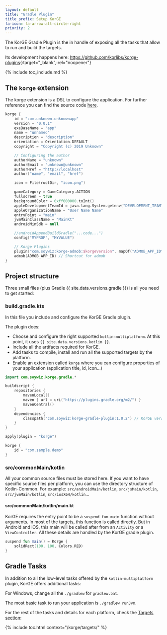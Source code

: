 ```yaml
---
layout: default
title: "Gradle Plugin"
title_prefix: Setup KorGE
fa-icon: fa-arrow-alt-circle-right
priority: 2
---
```


The KorGE Gradle Plugin is the in handle of exposing all the tasks
that allow to run and build the targets.

Its development happens here: <https://github.com/korlibs/korge-plugins>{:target="_blank",:rel="noopener"}

{% include toc_include.md %}

## The `korge` extension

The korge extension is a DSL to configure the application.
For further reference you can find the source code [here](https://github.com/korlibs/korge-plugins/blob/master/korge-gradle-plugin/src/main/kotlin/com/soywiz/korge/gradle/KorgeExtension.kt).

```kotlin
korge {
    id = "com.unknown.unknownapp"
    version = "0.0.1"
    exeBaseName = "app"
    name = "unnamed"
    description = "description"
    orientation = Orientation.DEFAULT
    copyright = "Copyright (c) 2019 Unknown"

    // Configuring the author
    authorName = "unknown"
    authorEmail = "unknown@unknown"
    authorHref = "http://localhost"
    author("name", "email", "href")

    icon = File(rootDir, "icon.png")

    gameCategory = GameCategory.ACTION
    fullscreen = true
    backgroundColor = 0xff000000.toInt()
    appleDevelopmentTeamId = java.lang.System.getenv("DEVELOPMENT_TEAM") ?: project.findProperty("appleDevelopmentTeamId")?.toString()
    appleOrganizationName = "User Name Name"
    entryPoint = "main"
    jvmMainClassName = "MainKt"
    androidMinSdk = null

    //androidAppendBuildGradle("...code...")
    config("MYPROP", "MYVALUE")

    // Korge Plugins
    plugin("com.soywiz:korge-admob:$korgeVersion", mapOf("ADMOB_APP_ID" to ADMOB_APP_ID))
    admob(ADMOB_APP_ID) // Shortcut for admob
}
```

## Project structure

Three small files (plus Gradle {{ site.data.versions.gradle }}) is all you need to get started:

### build.gradle.kts

In this file you include and configure the KorGE Gradle plugin.

The plugin does:

* Choose and configure the right supported `kotlin-multiplatform`. At this point, it uses `{{ site.data.versions.kotlin }}`.
* Include all the artifacts required for KorGE.
* Add tasks to compile, install and run all the supported targets by the platform.
* Enable an extension called `korge` where you can configure properties of your application (application title, id, icon...)

```kotlin
import com.soywiz.korge.gradle.*

buildscript {
	repositories {
		mavenLocal()
		maven { url = uri("https://plugins.gradle.org/m2/") }
		mavenCentral()
	}
	dependencies {
		classpath("com.soywiz:korge-gradle-plugin:1.0.2") // KorGE version here
	}
}

apply(plugin = "korge")

korge {
	id = "com.sample.demo"
}
```

### src/commonMain/kotlin

All your common source files must be stored here.
If you want to have specific source files per platform, you can use the directory structure of Kotlin-Common.
For example: `src/androidMain/kotlin`, `src/jsMain/kotlin`, `src/jvmMain/kotlin`, `src/iosX64/kotlin`...

#### src/commonMain/kotlin/main.kt

KorGE requires the entry point to be a `suspend fun main` function without arguments. In most of the targets, this function is called directly. But in Android and iOS, this main will be called after from an `Activity` or a `ViewController`.
All these details are handled by the KorGE gradle plugin.

```kotlin
suspend fun main() = Korge {
    solidRect(100, 100, Colors.RED)
}
```

## Gradle Tasks

In addition to all the low-level tasks offered by the `kotlin-multiplatform` plugin, KorGE offers additional tasks:

For Windows, change all the `./gradlew` for `gradlew.bat`.

The most basic task to run your application is `./gradlew runJvm`.

For the rest of the tasks and details for each platform, check the [Targets section](/korge/targets):

{% include toc.html context="/korge/targets/" %}
